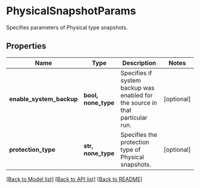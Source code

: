 # PhysicalSnapshotParams

Specifies parameters of Physical type snapshots.

## Properties
Name | Type | Description | Notes
------------ | ------------- | ------------- | -------------
**enable_system_backup** | **bool, none_type** | Specifies if system backup was enabled for the source in that particular run. | [optional] 
**protection_type** | **str, none_type** | Specifies the protection type of Physical snapshots. | [optional] 

[[Back to Model list]](../README.md#documentation-for-models) [[Back to API list]](../README.md#documentation-for-api-endpoints) [[Back to README]](../README.md)



